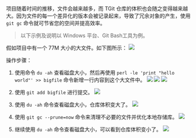 项目随着时间的推移，文件会越来越多，而 TGit 仓库的体积也会随之变得越来越大。因为文件的每一个差异化的版本会被记录起来，导致了冗余对象的产生，使用 `git gc` 命令就可节省您的空间并提高效率。

> 以下示例及说明以 Windows 平台、Git Bash工具为例。

假如项目中有一个 77M 大小的大文件。如下图所示：
![](http://imgcache.tce.fsphere.cn/image/mc.qcloudimg.com/static/img/9bdb7c4fa06d50b5ca7ee4eddb5310ac/2017-09-04_105735.png)

操作步骤：

1. 使用命令 `du -ah` 查看磁盘大小，然后再使用 `perl -le 'print "hello world"' >> bigfile` 命令新增一行内容到这个大文件中。
![](http://imgcache.tce.fsphere.cn/image/mc.qcloudimg.com/static/img/197000bb85bdd266688d80878fa546d1/2017-09-04_110710.png)
![](http://imgcache.tce.fsphere.cn/image/mc.qcloudimg.com/static/img/42a9e57ec65eec20964c59258418e2ad/2017-09-04_114221.png)
![](http://imgcache.tce.fsphere.cn/image/mc.qcloudimg.com/static/img/7ce32be8f9f17ffd083ac785cb97079f/2017-09-04_110453.png)

2. 使用 `git add bigfile` 进行提交。
![](http://imgcache.tce.fsphere.cn/image/mc.qcloudimg.com/static/img/6ccbadba5e250b743cdd3069085d2978/2017-09-04_111803.png)

3. 使用 `du -ah` 命令查看磁盘大小，仓库体积变大了。
![](http://imgcache.tce.fsphere.cn/image/mc.qcloudimg.com/static/img/aec370bd7e810f1cc0bf1203373c1802/2017-09-04_110627.png)

4. 使用 `git gc --prune=now` 命令来清理不必要的文件并优化本地存储库。
![](http://imgcache.tce.fsphere.cn/image/mc.qcloudimg.com/static/img/2b4bb399562c015ffc26f5082f3bfbfe/2017-09-04_110959.png)

5. 继续使用 `du -ah` 命令查看磁盘大小，可以看到仓库体积变小了。
![](http://imgcache.tce.fsphere.cn/image/mc.qcloudimg.com/static/img/5c694e69d4c81475d8f9847de4e5ea89/2017-09-04_111116.png)
